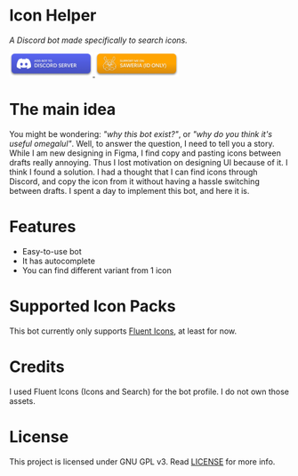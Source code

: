 # Icon Helper
*A Discord bot made specifically to search icons.*

<a href="https://discord.com/api/oauth2/authorize?client_id=986299318476632124&permissions=274878015488&scope=bot%20applications.commands">
    <img src="/.github/assets/add%20bot%20button.png" width=150>
</a>
<a href="https://saweria.co/loominatrx">
    <img src="/.github/assets/support%20button.png" width=150>
</a>

# The main idea
You might be wondering: *"why this bot exist?"*, or *"why do you think it's useful omegalul"*. Well, to answer the question, I need to tell you a story. While I am new designing in Figma, I find copy and pasting icons between drafts really annoying. Thus I lost motivation on designing UI because of it. I think I found a solution. I had a thought that I can find icons through Discord, and copy the icon from it without having a hassle switching between drafts. I spent a day to implement this bot, and here it is.

# Features
- Easy-to-use bot
- It has autocomplete
- You can find different variant from 1 icon

# Supported Icon Packs
This bot currently only supports [Fluent Icons](https://github.com/microsoft/fluentui-system-icons), at least for now.

# Credits
I used Fluent Icons (Icons and Search) for the bot profile. I do not own those assets.

# License
This project is licensed under GNU GPL v3. Read [LICENSE](/LICENSE) for more info.
